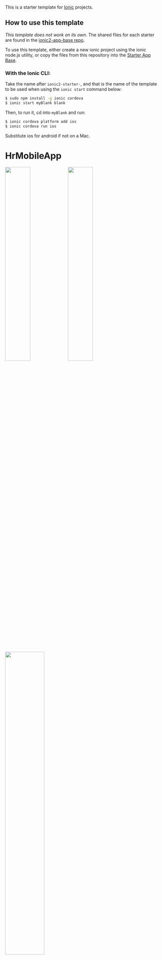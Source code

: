 This is a starter template for [Ionic](http://ionicframework.com/docs/) projects.

## How to use this template

*This template does not work on its own*. The shared files for each starter are found in the [ionic2-app-base repo](https://github.com/ionic-team/ionic2-app-base).

To use this template, either create a new ionic project using the ionic node.js utility, or copy the files from this repository into the [Starter App Base](https://github.com/ionic-team/ionic2-app-base).

### With the Ionic CLI:

Take the name after `ionic2-starter-`, and that is the name of the template to be used when using the `ionic start` command below:

```bash
$ sudo npm install -g ionic cordova
$ ionic start myBlank blank
```

Then, to run it, cd into `myBlank` and run:

```bash
$ ionic cordova platform add ios
$ ionic cordova run ios
```

Substitute ios for android if not on a Mac.

# HrMobileApp

<img src="https://image.ibb.co/j7si36/1.png" width="40%"><img src="https://image.ibb.co/dwoqi6/3.png" width="40%">
<img src="https://image.ibb.co/f9H5GR/5.png" width="50%">
<img src="https://image.ibb.co/n0Y1qm/6.png" width="50%">
<img src="https://image.ibb.co/hv09bR/15.png" width="50%">
<img src="https://image.ibb.co/cJ0mO6/16.png" width="50%">
<img src="https://image.ibb.co/iWgt36/17.png" width="50%">
<img src="https://image.ibb.co/hr9fi6/18.png" width="50%">
<img src="https://image.ibb.co/eQKfi6/19.png" width="50%">
<img src="https://image.ibb.co/cVLWqm/20.png" width="50%">
<img src="https://image.ibb.co/h2xpbR/21.png" width="50%">
<img src="https://image.ibb.co/hv5mO6/22.png" width="50%">
<img src="https://image.ibb.co/iw2Bqm/24.png" width="50%">
<img src="https://image.ibb.co/e30EAm/29.png" width="50%">
<img src="https://image.ibb.co/bsWeAm/30.png" width="50%">
<img src="https://image.ibb.co/j77ai6/31.png" width="50%">
